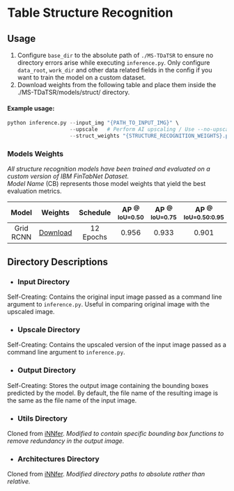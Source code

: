 # Table Structure Recognition
## Usage
1. Configure `base_dir` to the absolute path of `./MS-TDaTSR` to ensure no directory errors arise while executing `inference.py`. Only configure `data_root`, `work_dir` and other data related fields in the config if you want to train the model on a custom dataset.<br/>
2. Download weights from the following table and place them inside the ./MS-TDaTSR/models/struct/ directory.<br/>
#### Example usage:
```python
python inference.py --input_img "{PATH_TO_INPUT_IMG}" \
                    --upscale   # Perform AI upscaling / Use --no-upscale to disable it
                    --struct_weights "{STRUCTURE_RECOGNITION_WEIGHTS}.pth"
```

### Models Weights
_All structure recognition models have been trained and evaluated on a custom version of IBM FinTabNet Dataset._<br/>_Model Name_ (CB) represents those model weights that yield the best evaluation metrics.

| Model | Weights | Schedule |AP <sup>@ IoU=0.50</sup> | AP <sup>@ IoU=0.75</sup> | AP <sup>@ IoU=0.50:0.95</sup> |
| :---: | :---: | :---: | :---: | :---: | :---: |
| Grid RCNN | [Download](https://drive.google.com/file/d/15xCFjnmmCj0aQlVQ6-U-bh0eICeUIWIc/view?usp=sharing) | 12 Epochs | 0.956 | 0.933 | 0.901 |

## **Directory Descriptions**

- ### Input Directory<br/>
Self-Creating: Contains the original input image passed as a command line argument to `inference.py`. 
Useful in comparing original image with the upscaled image.

- ### Upscale Directory<br/>
Self-Creating: Contains the upscaled version of the input image passed as a command line argument to `inference.py`.

- ### Output Directory<br/>
Self-Creating: Stores the output image containing the bounding boxes predicted by the model. By default, the file name of the resulting image is the same as the file name of the input image.

- ### Utils Directory<br/>
Cloned from [iNNfer](https://github.com/victorca25/iNNfer). _Modified to contain specific bounding box functions to remove redundancy in the output image._

- ### Architectures Directory<br/>
Cloned from [iNNfer](https://github.com/victorca25/iNNfer). _Modified directory paths to absolute rather than relative._
